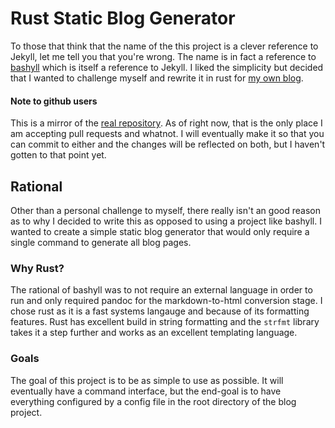 # Rust Static Blog Generator

To those that think that the name of the this project is a clever reference to Jekyll, let me tell
you that you're wrong. The name is in fact a reference to [bashyll](https://github.com/unknownloner/bashyll)
which is itself a reference to Jekyll. I liked the simplicity but decided that I wanted to challenge
myself and rewrite it in rust for [my own blog](http://mdit.to).

#### Note to github users
This is a mirror of the [real repository](https://gitlab.com/Miridyan/kryll).
As of right now, that is the only place I am accepting pull requests and whatnot. I will eventually
make it so that you can commit to either and the changes will be reflected on both, but I haven't gotten
to that point yet.

## Rational

Other than a personal challenge to myself, there really isn't an good reason as to why I decided
to write this as opposed to using a project like bashyll. I wanted to create a simple static blog
generator that would only require a single command to generate all blog pages.

### Why Rust?

The rational of bashyll was to not require an external language in order to run and only required
pandoc for the markdown-to-html conversion stage. I chose rust as it is a fast systems langauge
and because of its formatting features. Rust has excellent build in string formatting and the
`strfmt` library takes it a step further and works as an excellent templating language.

### Goals

The goal of this project is to be as simple to use as possible. It will eventually have a command
interface, but the end-goal is to have everything configured by a config file in the root directory
of the blog project.
